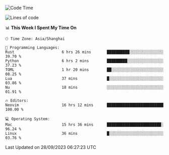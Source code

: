 <!--START_SECTION:waka-->
![Code Time](http://img.shields.io/badge/Code%20Time-1%2C626%20hrs%2013%20mins-blue)

![Lines of code](https://img.shields.io/badge/From%20Hello%20World%20I%27ve%20Written-287.2%20thousand%20lines%20of%20code-blue)

📊 **This Week I Spent My Time On** 

```text
🕑︎ Time Zone: Asia/Shanghai

💬 Programming Languages: 
Rust                     6 hrs 26 mins       ██████████░░░░░░░░░░░░░░░   39.70 % 
Python                   6 hrs 2 mins        █████████░░░░░░░░░░░░░░░░   37.23 % 
TOML                     1 hr 20 mins        ██░░░░░░░░░░░░░░░░░░░░░░░   08.25 % 
Lua                      37 mins             █░░░░░░░░░░░░░░░░░░░░░░░░   03.86 % 
Nu                       18 mins             ░░░░░░░░░░░░░░░░░░░░░░░░░   01.91 % 

🔥 Editors: 
Neovim                   16 hrs 12 mins      █████████████████████████   100.00 % 

💻 Operating System: 
Mac                      15 hrs 36 mins      ████████████████████████░   96.24 % 
Linux                    36 mins             █░░░░░░░░░░░░░░░░░░░░░░░░   03.76 % 
```


 Last Updated on 28/09/2023 06:27:23 UTC
<!--END_SECTION:waka-->
